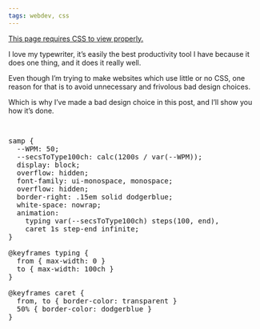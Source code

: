 ```yaml
---
tags: webdev, css
---
```

<u>This page requires CSS to view properly.</u>

I love my typewriter, it’s easily the best productivity tool I have because it does one thing, and it does it really well.

Even though I’m trying to make websites which use little or no CSS, one reason for that is to avoid unnecessary and frivolous bad design choices.

Which is why I’ve made a bad design choice in this post, and I’ll show you how it’s done.

<samp>I love my <mark>typewriter</mark>!</samp>

<pre>samp {
  --WPM: 50;
  --secsToType100ch: calc(1200s / var(--WPM));
  display: block;
  overflow: hidden;
  font-family: ui-monospace, monospace;
  overflow: hidden;
  border-right: .15em solid dodgerblue;
  white-space: nowrap;
  animation: 
    typing var(--secsToType100ch) steps(100, end),
    caret 1s step-end infinite;
}

@keyframes typing {
  from { max-width: 0 }
  to { max-width: 100ch }
}

@keyframes caret {
  from, to { border-color: transparent }
  50% { border-color: dodgerblue }
}</pre>

<style>samp{--WPM:50;--secsToType100ch:calc(1200s/var(--WPM));display:inline-block;overflow:hidden;font-family: ui-monospace,monospace;border-right:.15em solid dodgerblue;white-space:nowrap;animation:typing var(--secsToType100ch) steps(100, end) infinite,caret 1s step-end infinite;}@keyframes typing {from,to{max-width:0}50%{max-width:100ch}}@keyframes caret{from,to{border-color:transparent}50%{border-color:dodgerblue}}</style>